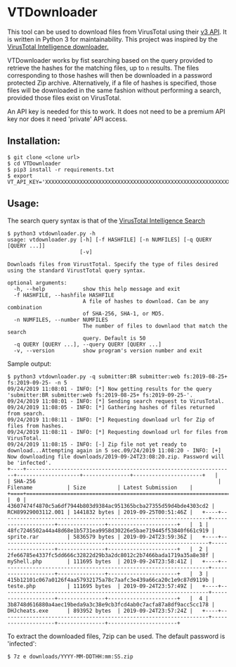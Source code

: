 # VTDownloader

This tool can be used to download files from VirusTotal using their [v3 API](https://developers.virustotal.com/v3.0/reference). It is written in Python 3 for maintainability. This project was inspired by the [VirusTotal Intelligence downloader.](https://www.virustotal.com/intelligence/downloader/) 

VTDownloader works by fist searching based on the query provided to retrieve the hashes for the matching files, up to `n` results. The files corresponding to those hashes will then be downloaded in a password protected Zip archive. Alternatively, if a file of hashes is specified, those files will be downloaded in the same fashion without performing a search, provided those files exist on VirusTotal.

An API key is needed for this to work. It does not need to be a premium API key nor does it need 'private' API access.

## Installation:

```
$ git clone <clone url>
$ cd VTDownloader
$ pip3 install -r requirements.txt
$ export VT_API_KEY='XXXXXXXXXXXXXXXXXXXXXXXXXXXXXXXXXXXXXXXXXXXXXXXXXXXXXXXXXXXXXXXX'
```

## Usage:

The search query syntax is that of the [VirusTotal Intelligence Search](https://www.virustotal.com/intelligence/help/file-search/)
```
$ python3 vtdownloader.py -h
usage: vtdownloader.py [-h] [-f HASHFILE] [-n NUMFILES] [-q QUERY [QUERY ...]]
                       [-v]

Downloads files from VirustTotal. Specify the type of files desired using the standard VirustTotal query syntax.

optional arguments:
  -h, --help            show this help message and exit
  -f HASHFILE, --hashfile HASHFILE
                        A file of hashes to download. Can be any combination
                        of SHA-256, SHA-1, or MD5.
  -n NUMFILES, --number NUMFILES
                        The number of files to downlaod that match the search
                        query. Default is 50
  -q QUERY [QUERY ...], --query QUERY [QUERY ...]
  -v, --version         show program's version number and exit

```

Sample output:
```
$ python3 vtdownloader.py -q submitter:BR submitter:web fs:2019-08-25+ fs:2019-09-25- -n 5
09/24/2019 11:08:01 - INFO: [*] Now getting results for the query 'submitter:BR submitter:web fs:2019-08-25+ fs:2019-09-25-'.
09/24/2019 11:08:01 - INFO: [*] Sending search request to VirusTotal.
09/24/2019 11:08:05 - INFO: [*] Gathering hashes of files returned from search.
09/24/2019 11:08:11 - INFO: [*] Requesting download url for Zip of files from hashes.
09/24/2019 11:08:11 - INFO: [*] Requesting download url for files from VirusTotal.
09/24/2019 11:08:15 - INFO: [-] Zip file not yet ready to download...Attempting again in 5 sec.09/24/2019 11:08:20 - INFO: [+] Now downloading file downloads/2019-09-24T23:08:20.zip. Password will be 'infected'.
+----+------------------------------------------------------------------+--------------------+---------------+----------------------+   |    | SHA-256                                                          | Filename           | Size          | Latest Submission    |   +====+==================================================================+====================+===============+======================+   |  0 | 43607474f4870c5a6df7944b803d9384ac951365bcba27355d59d4bde4303cd2 | RCH89929003112.001 | 1441832 bytes | 2019-09-25T00:51:46Z |   +----+------------------------------------------------------------------+--------------------+---------------+----------------------+   |  1 | 48fc7246502a44a48d68e1b5731ea9958d30226e5bae719445f53840f661c919 | sprite.rar         | 5836579 bytes | 2019-09-24T23:59:36Z |   +----+------------------------------------------------------------------+--------------------+---------------+----------------------+   |  2 | 2fe66785e4337fc5dd666c32822d29b3a2dc8012c2b7466bada1719a35a8e38f | myShell.php        | 111695 bytes  | 2019-09-24T23:58:41Z |   +----+------------------------------------------------------------------+--------------------+---------------+----------------------+   |  3 | 415b12101c067a0126f4aa57932175a78c7aafc3e439a66ca20c1e9c87d9119b | teste.php          | 111695 bytes  | 2019-09-24T23:57:49Z |   +----+------------------------------------------------------------------+--------------------+---------------+----------------------+   |  4 | 3b8748d616880a4aec19beda9a3c38e9cb3fcd4ab0c7acfa87a8df9acc5cc178 | DHJcheats.exe      | 893952 bytes  | 2019-09-24T23:57:24Z |   +----+------------------------------------------------------------------+--------------------+---------------+----------------------+
```

To extract the downloaded files, 7zip can be used. The default password is 'infected':
```
$ 7z e downloads/YYYY-MM-DDTHH:mm:SS.zip
```
